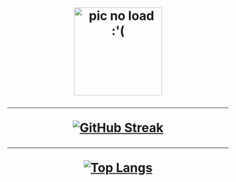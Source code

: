 <h1 align="center"><img</h1>
<img align="center" src="https://i.ibb.co/bK7XZ15/sees-ORsoos-sad-no-bg.png" alt="pic no load :'(" width="200"/>
  
<hr/>

[![GitHub Streak](https://streak-stats.demolab.com?user=d-hain&theme=onedark_duo&hide_border=true&border_radius=20)](https://git.io/streak-stats)

<hr/>

[![Top Langs](https://github-readme-stats.vercel.app/api/top-langs/?username=d-hain&layout=compact&theme=dark&border_radius=20)](https://github.com/anuraghazra/github-readme-stats)
